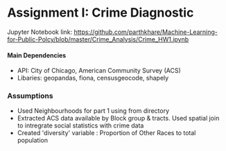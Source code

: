 # Assignment I: Crime Diagnostic

Jupyter Notebook link: https://github.com/parthkhare/Machine-Learning-for-Public-Polcy/blob/master/Crime_Analysis/Crime_HW1.ipynb

#### Main Dependencies 
+ API: City of Chicago, American Community Survey (ACS)
+ Libaries: geopandas, fiona, censusgeocode, shapely

### Assumptions
+ Used Neighbourhoods for part 1 using from directory
+ Extracted ACS data available by Block group & tracts. Used spatial join to intregrate social statistics with crime data
+ Created 'diversity' variable : Proportion of Other Races to total population
